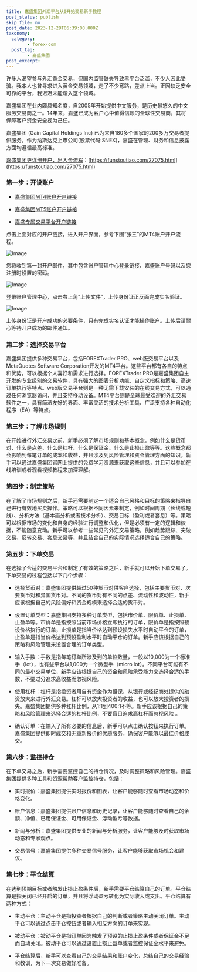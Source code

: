 ```yaml
---
title: 嘉盛集团外汇平台从0开始交易新手教程
post_status: publish
skip_file: no
post_date: 2023-12-29T06:39:00.000Z
taxonomy:
  category:
        - forex-com
  post_tag:
        - 嘉盛集团
post_excerpt: 
---
```

许多人渴望参与外汇黄金交易，但国内监管缺失导致黑平台泛滥，不少人因此受骗。我本人也曾寻求进入黄金交易领域，走了不少弯路，差点上当。正因缺乏安全可靠的平台，我迟迟未能踏入这个领域。

嘉盛集团在业内颇具知名度，自2005年开始提供中文服务，是历史最悠久的中文服务交易商之一。14年来，嘉盛已成为客户心中值得信赖的全球性交易商，其将保障客户资金安全视为己任。

嘉盛集团 (Gain Capital Holdings Inc) 已为来自180多个国家的200多万交易者提供服务。作为纳斯达克上市公司(股票代码:SNEX)，嘉盛在管理、财务和信息披露方面均遵循最高标准。

[嘉盛集团更详细开户，出入金流程](https://funstoutiao.com/27075.html)：[https://funstoutiao.com/27075.html](https://funstoutiao.com/27075.html)

### 第一步：开设账户

* [嘉盛集团MT4账户开户链接](https://s.ssgg.net/jsmt4)

* [嘉盛集团MT5账户开户链接](https://s.ssgg.net/jsmt5)

* [嘉盛专属交易平台开户链接](https://s.ssgg.net/js)

点击上面对应的开户链接，进入开户界面，参考下图“张三”的MT4账户开户流程。

![Image](https://prod-files-secure.s3.us-west-2.amazonaws.com/39ed1227-6d7d-4570-be36-9ccd4a2c4241/7a167aea-686b-400d-af59-4e18eb607a40/640.png?X-Amz-Algorithm=AWS4-HMAC-SHA256&X-Amz-Content-Sha256=UNSIGNED-PAYLOAD&X-Amz-Credential=ASIAZI2LB4663OPZEO6Y%2F20250830%2Fus-west-2%2Fs3%2Faws4_request&X-Amz-Date=20250830T161308Z&X-Amz-Expires=3600&X-Amz-Security-Token=IQoJb3JpZ2luX2VjEID%2F%2F%2F%2F%2F%2F%2F%2F%2F%2FwEaCXVzLXdlc3QtMiJHMEUCIQD9yfw9JBz2akRmWFlnnKQo6LlP7iG5Hk6Sbo5LScXpfQIge2ZrMN2YGiovHD7UVKVuFbptDlWxzH5DKfs7BZmoFwUqiAQI2f%2F%2F%2F%2F%2F%2F%2F%2F%2F%2FARAAGgw2Mzc0MjMxODM4MDUiDBWxlHStRRj1P2z1%2BircA9RN4qVoi0m4JFo5iaLCCmd6ULEvI%2BVCvS7ZGGNnarX9cmWC2BHyJz2x5HAiX%2FCAua2tkQYEi3xklMidsnSw3R7bj7iElVJCBlJpLsxxaCKDGDoBliUGaJ3j%2Ftb9exjJ56iYJ1Ut0fc7bsTlMpXcoCr3eJPqJLwFzDpMyKxWaI%2Bct2odg5oCHIqZB9a6PxSTeTXMQ0Dy3uJb05VPfoNnl6wYvPmAvTbdXk7v7i30Hv8F7rq7ycsRXfRez3f1hflDHFCFgeiD%2FmEXo9uW0dQm4tbUdh4AKUXHSIhWGqeGYjCP4ZJSZ%2FGGc%2Bbst6aroJNk2J6GPazbnmI8UNvzEUdeTF%2FJhw3OgjkNGe5m1RGJ1fsFRG6pFHILtO8l0dpHi%2BZ%2Fs%2Fwg%2FBJo%2FcRKVSYXbf%2FQ8%2FaVc61vO5vUk4Q4kpF%2FYpUDmUIHecWN2gL5gI%2BeqJScYGUXruGGdp5YENeIcCdbdCNflxCb8GJwKdshIM9rlkAkpaNmb%2F9c8822m1QbeQOYhJ6AmNw0MZO%2BceH7GPtAJUChJ4EDwUi%2BHRh9jEAy4TsZ3UfHIyWiQfGuGPB1YPMml06n6iaLpMy8Aj2k%2BVmKGmK5E9FGeBGBcba6%2FZ%2FI9%2BASOXJWxXpAqqzvdBUMMLK3zMUGOqUBvpIdVmIF8h82DOnqA%2FEzT%2Bk4wyEv8r5H08IcpdatYepipu1p%2F72xsyN0V7Rvyr%2Bxw2wx9qQd79Ub2Q1t2FSodL55LSoxq4fnJKMPeS9MSt1SybVh%2FFTpUGCRZUMPUwLVF6DqTwT1cyWG1DSN7Fu9LncuVGDvKHbtoUGAGEY01y1%2F1oydr3nJ9UjvZIJwUJOUXSRhhP8P4l6O9SPAvsrED4%2Bpiopp&X-Amz-Signature=fcf641de591ec6fca1475e3cc5efed5e5ff4803303b5498d1b7e24a6fad488a1&X-Amz-SignedHeaders=host&x-amz-checksum-mode=ENABLED&x-id=GetObject)

您将收到第一封开户邮件，其中包含账户管理中心登录链接、嘉盛账户号码以及您注册时设置的密码。

![Image](https://prod-files-secure.s3.us-west-2.amazonaws.com/39ed1227-6d7d-4570-be36-9ccd4a2c4241/eaa1c6b3-2877-4284-a0e1-530e222c27fb/image.png?X-Amz-Algorithm=AWS4-HMAC-SHA256&X-Amz-Content-Sha256=UNSIGNED-PAYLOAD&X-Amz-Credential=ASIAZI2LB4663OPZEO6Y%2F20250830%2Fus-west-2%2Fs3%2Faws4_request&X-Amz-Date=20250830T161308Z&X-Amz-Expires=3600&X-Amz-Security-Token=IQoJb3JpZ2luX2VjEID%2F%2F%2F%2F%2F%2F%2F%2F%2F%2FwEaCXVzLXdlc3QtMiJHMEUCIQD9yfw9JBz2akRmWFlnnKQo6LlP7iG5Hk6Sbo5LScXpfQIge2ZrMN2YGiovHD7UVKVuFbptDlWxzH5DKfs7BZmoFwUqiAQI2f%2F%2F%2F%2F%2F%2F%2F%2F%2F%2FARAAGgw2Mzc0MjMxODM4MDUiDBWxlHStRRj1P2z1%2BircA9RN4qVoi0m4JFo5iaLCCmd6ULEvI%2BVCvS7ZGGNnarX9cmWC2BHyJz2x5HAiX%2FCAua2tkQYEi3xklMidsnSw3R7bj7iElVJCBlJpLsxxaCKDGDoBliUGaJ3j%2Ftb9exjJ56iYJ1Ut0fc7bsTlMpXcoCr3eJPqJLwFzDpMyKxWaI%2Bct2odg5oCHIqZB9a6PxSTeTXMQ0Dy3uJb05VPfoNnl6wYvPmAvTbdXk7v7i30Hv8F7rq7ycsRXfRez3f1hflDHFCFgeiD%2FmEXo9uW0dQm4tbUdh4AKUXHSIhWGqeGYjCP4ZJSZ%2FGGc%2Bbst6aroJNk2J6GPazbnmI8UNvzEUdeTF%2FJhw3OgjkNGe5m1RGJ1fsFRG6pFHILtO8l0dpHi%2BZ%2Fs%2Fwg%2FBJo%2FcRKVSYXbf%2FQ8%2FaVc61vO5vUk4Q4kpF%2FYpUDmUIHecWN2gL5gI%2BeqJScYGUXruGGdp5YENeIcCdbdCNflxCb8GJwKdshIM9rlkAkpaNmb%2F9c8822m1QbeQOYhJ6AmNw0MZO%2BceH7GPtAJUChJ4EDwUi%2BHRh9jEAy4TsZ3UfHIyWiQfGuGPB1YPMml06n6iaLpMy8Aj2k%2BVmKGmK5E9FGeBGBcba6%2FZ%2FI9%2BASOXJWxXpAqqzvdBUMMLK3zMUGOqUBvpIdVmIF8h82DOnqA%2FEzT%2Bk4wyEv8r5H08IcpdatYepipu1p%2F72xsyN0V7Rvyr%2Bxw2wx9qQd79Ub2Q1t2FSodL55LSoxq4fnJKMPeS9MSt1SybVh%2FFTpUGCRZUMPUwLVF6DqTwT1cyWG1DSN7Fu9LncuVGDvKHbtoUGAGEY01y1%2F1oydr3nJ9UjvZIJwUJOUXSRhhP8P4l6O9SPAvsrED4%2Bpiopp&X-Amz-Signature=af311d2c0bc961a744dff5b4d51f9c3a6d549408dd013a2a6333513c0d5d8881&X-Amz-SignedHeaders=host&x-amz-checksum-mode=ENABLED&x-id=GetObject)

登录账户管理中心，点击右上角“上传文件”，上传身份证正反面完成实名验证。

![Image](https://prod-files-secure.s3.us-west-2.amazonaws.com/39ed1227-6d7d-4570-be36-9ccd4a2c4241/54090639-09fc-46b4-a135-e0289f707147/image.png?X-Amz-Algorithm=AWS4-HMAC-SHA256&X-Amz-Content-Sha256=UNSIGNED-PAYLOAD&X-Amz-Credential=ASIAZI2LB4663OPZEO6Y%2F20250830%2Fus-west-2%2Fs3%2Faws4_request&X-Amz-Date=20250830T161308Z&X-Amz-Expires=3600&X-Amz-Security-Token=IQoJb3JpZ2luX2VjEID%2F%2F%2F%2F%2F%2F%2F%2F%2F%2FwEaCXVzLXdlc3QtMiJHMEUCIQD9yfw9JBz2akRmWFlnnKQo6LlP7iG5Hk6Sbo5LScXpfQIge2ZrMN2YGiovHD7UVKVuFbptDlWxzH5DKfs7BZmoFwUqiAQI2f%2F%2F%2F%2F%2F%2F%2F%2F%2F%2FARAAGgw2Mzc0MjMxODM4MDUiDBWxlHStRRj1P2z1%2BircA9RN4qVoi0m4JFo5iaLCCmd6ULEvI%2BVCvS7ZGGNnarX9cmWC2BHyJz2x5HAiX%2FCAua2tkQYEi3xklMidsnSw3R7bj7iElVJCBlJpLsxxaCKDGDoBliUGaJ3j%2Ftb9exjJ56iYJ1Ut0fc7bsTlMpXcoCr3eJPqJLwFzDpMyKxWaI%2Bct2odg5oCHIqZB9a6PxSTeTXMQ0Dy3uJb05VPfoNnl6wYvPmAvTbdXk7v7i30Hv8F7rq7ycsRXfRez3f1hflDHFCFgeiD%2FmEXo9uW0dQm4tbUdh4AKUXHSIhWGqeGYjCP4ZJSZ%2FGGc%2Bbst6aroJNk2J6GPazbnmI8UNvzEUdeTF%2FJhw3OgjkNGe5m1RGJ1fsFRG6pFHILtO8l0dpHi%2BZ%2Fs%2Fwg%2FBJo%2FcRKVSYXbf%2FQ8%2FaVc61vO5vUk4Q4kpF%2FYpUDmUIHecWN2gL5gI%2BeqJScYGUXruGGdp5YENeIcCdbdCNflxCb8GJwKdshIM9rlkAkpaNmb%2F9c8822m1QbeQOYhJ6AmNw0MZO%2BceH7GPtAJUChJ4EDwUi%2BHRh9jEAy4TsZ3UfHIyWiQfGuGPB1YPMml06n6iaLpMy8Aj2k%2BVmKGmK5E9FGeBGBcba6%2FZ%2FI9%2BASOXJWxXpAqqzvdBUMMLK3zMUGOqUBvpIdVmIF8h82DOnqA%2FEzT%2Bk4wyEv8r5H08IcpdatYepipu1p%2F72xsyN0V7Rvyr%2Bxw2wx9qQd79Ub2Q1t2FSodL55LSoxq4fnJKMPeS9MSt1SybVh%2FFTpUGCRZUMPUwLVF6DqTwT1cyWG1DSN7Fu9LncuVGDvKHbtoUGAGEY01y1%2F1oydr3nJ9UjvZIJwUJOUXSRhhP8P4l6O9SPAvsrED4%2Bpiopp&X-Amz-Signature=b61f7535bac2fe6e563d59bfe39f3c5ce2b9a15cd1f6a3ed9352ad00409e4c9a&X-Amz-SignedHeaders=host&x-amz-checksum-mode=ENABLED&x-id=GetObject)

上传身份证是开户成功的必要条件，只有完成实名认证才能操作账户。上传后请耐心等待开户成功的邮件通知。

### 第二步：选择交易平台

嘉盛集团提供多种交易平台，包括FOREXTrader PRO、web版交易平台以及MetaQuotes Software Corporation开发的MT4平台。这些平台都有各自的特点和优势，可以根据个人喜好和需求进行选择。FOREXTrader PRO是嘉盛集团自主开发的专业级别的交易软件，具有强大的图表分析功能、自定义指标和策略、高速订单执行等特点。web版交易平台则是一种无需下载安装的在线交易方式，可以通过任何浏览器访问，并且支持移动设备。MT4平台则是全球最受欢迎的外汇交易软件之一，具有简洁友好的界面、丰富灵活的技术分析工具、广泛支持各种自动化程序（EA）等特点。

### 第三步：了解市场规则

在开始进行外汇交易之前，新手必须了解市场规则和基本概念，例如什么是货币对、什么是点差、什么是杠杆、什么是保证金、什么是止损止盈等等。这些概念都会影响到每笔订单的成本和收益，并且涉及到风险管理和资金管理方面的知识。新手可以通过嘉盛集团官网上提供的免费学习资源来获取这些信息，并且可以参加在线培训或者观看视频教程来加深理解。

### 第四步：制定策略

在了解了市场规则之后，新手还需要制定一个适合自己风格和目标的策略来指导自己进行有效地买卖操作。策略可以根据不同因素来制定，例如时间周期（长线或短线）、分析方法（基本面分析或者技术分析）、交易目标（盈利或者套息）等。策略可以根据市场的变化和自身的经验进行调整和优化，但是必须有一定的逻辑和依据，不能随意变动。新手可以参考一些常见的外汇交易策略，例如趋势跟踪、突破交易、反转交易、套息交易等，并且结合自己的实际情况选择适合自己的策略。

### 第五步：下单交易

在选择了合适的交易平台和制定了有效的策略之后，新手就可以开始下单交易了。下单交易的过程包括以下几个步骤：

* 选择货币对：嘉盛集团提供超过50种货币对供客户选择，包括主要货币对、次要货币对和异国货币对。不同的货币对有不同的点差、流动性和波动性，新手应该根据自己的风险偏好和资金规模来选择合适的货币对。

* 设置订单类型：嘉盛集团支持多种订单类型，包括市价单、限价单、止损单、止盈单等。市价单是指按照当前市场价格立即执行的订单，限价单是指按照预设价格执行的订单，止损单是指当价格达到预设损失水平时自动平仓的订单，止盈单是指当价格达到预设盈利水平时自动平仓的订单。新手应该根据自己的策略和风险管理来设置合理的订单类型。

* 输入手数：手数是指每笔订单所涉及到的单位数量，一般以10,000为一个标准手（lot），也有些平台以1,000为一个微型手（micro lot）。不同平台可能有不同的最小交易单位，新手应该根据自己的资金和风险承受能力来选择合适的手数，不要过分追求高收益而忽视风险。

* 使用杠杆：杠杆是指投资者用自有资金作为担保，从银行或经纪商处提供的融资放大来进行外汇交易。杠杆可以放大投资者的收益，也可以放大投资者的损失。嘉盛集团提供多种杠杆比例，从1:1到400:1不等。新手应该根据自己的策略和风险管理来选择合适的杠杆比例，不要盲目追求高杠杆而忽视风险 。

* 确认订单：在输入了所有必要的信息后，新手可以点击确认按钮来执行订单。嘉盛集团提供即时成交和无重新报价的优质服务，确保客户能够以最佳价格成交。

### 第六步：监控持仓

在下单交易之后，新手需要监控自己的持仓情况，及时调整策略和风险管理。嘉盛集团提供多种工具和资源帮助客户监控持仓，包括：

* 实时报价：嘉盛集团提供实时报价和图表，让客户能够随时查看市场动态和价格变化。

* 账户信息：嘉盛集团提供账户信息和历史记录，让客户能够随时查看自己的余额、净值、已用保证金、可用保证金、浮动盈亏等数据。

* 新闻与分析：嘉盛集团提供专业的新闻与分析服务，让客户能够及时获取市场动态和专家观点。

* 交易信号：嘉盛集团提供多种交易信号服务，让客户能够获取市场机会和建议。

### 第七步：平仓结算

在达到预期目标或者触发止损止盈条件后，新手需要平仓结算自己的订单。平仓结算是指关闭已经开启的订单，并且将浮动盈亏转化为实际收入或支出。平仓结算有两种方式：

* 主动平仓：主动平仓是指投资者根据自己的判断或者策略主动关闭订单。主动平仓可以通过点击平仓按钮或者输入相反方向的订单来实现。

* 被动平仓：被动平仓是指订单因为触发了预设的止损止盈条件或者保证金不足而自动关闭。被动平仓可以通过设置止损止盈单或者监控保证金水平来避免。

* 平仓结算后，新手可以查看自己的交易结果和账户变化，总结自己的交易经验和教训，为下一次交易做好准备。